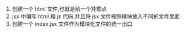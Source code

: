 1. 创建一个 html 文件,也就是给一个挂载点
2. jsx 中编写 html 和 js 代码,并且将 jsx 文件按照模块放入不同的文件里面
3. 创建一个 index.jsx 文件作为模块化文件的统一出口
